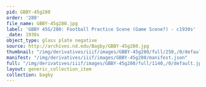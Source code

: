 ```yaml
---
pid: GBBY-45g280
order: '280'
file_name: GBBY-45g280.jpg
label: 'GBBY 45G/280: Football Practice Scene (Game Scene?) - c1930s'
_date: 1930s
object_type: glass plate negative
source: http://archives.nd.edu/Bagby/GBBY-45g280.jpg
thumbnail: "/img/derivatives/iiif/images/GBBY-45g280/full/250,/0/default.jpg"
manifest: "/img/derivatives/iiif/images/GBBY-45g280/manifest.json"
full: "/img/derivatives/iiif/images/GBBY-45g280/full/1140,/0/default.jpg"
layout: generic_collection_item
collection: bagby
---
```

